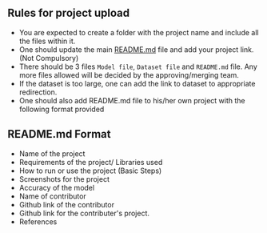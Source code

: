 ## Rules for project upload
- You are expected to create a folder with the project name and include all the files within it.
- One should update the main [README.md](https://github.com/Gaurav8604/Project-Guide/blob/main/README.md) file and add your project link. (Not Compulsory)
- There should be 3 files `Model file`, `Dataset file` and `README.md` file. Any more files allowed will be decided by the approving/merging team.
- If the dataset is too large, one can add the link to dataset to appropriate redirection.
- One should also add README.md file to his/her own project with the following format provided

## README.md Format
- Name of the project
- Requirements of the project/ Libraries used
- How to run or use the project (Basic Steps)
- Screenshots for the project
- Accuracy of the model
- Name of contributor
- Github link of the contributor
- Github link for the contributer's project.
- References